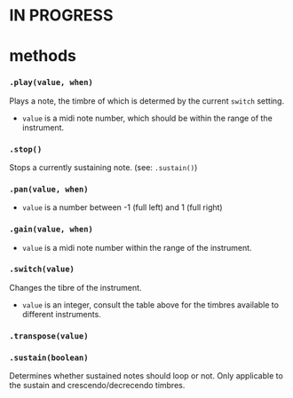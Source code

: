 # IN PROGRESS

# methods 
### `.play(value, when)`

Plays a note, the timbre of which is determed by the current `switch` setting.

- `value` is a midi note number, which should be within the range of the instrument.

### `.stop()`

Stops a currently sustaining note. (see: `.sustain()`)

### `.pan(value, when)`



- `value` is a number between -1 (full left) and 1 (full right)

### `.gain(value, when)`

- `value` is a midi note number within the range of the instrument.

### `.switch(value)`

Changes the tibre of the instrument. 

- `value` is an integer, consult the table above for the timbres available to different instruments.

### `.transpose(value)`

### `.sustain(boolean)`

Determines whether sustained notes should loop or not. Only applicable to the sustain and crescendo/decrecendo timbres.